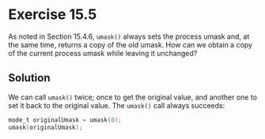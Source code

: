 # Exercise 15.5

As noted in Section 15.4.6, `umask()` always sets the process umask and, at the
same time, returns a copy of the old umask. How can we obtain a copy of the current
process umask while leaving it unchanged?

## Solution

We can call `umask()` twice; once to get the original value, and another one to
set it back to the original value. The `umask()` call always succeeds:

```c
mode_t originalUmask = umask(0);
umask(originalUmask);
```
